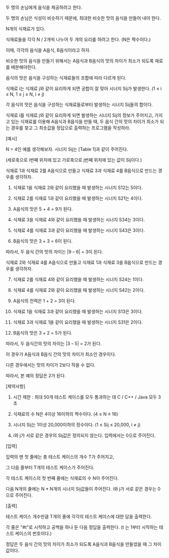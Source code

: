 두 명의 손님에게 음식을 제공하려고 한다.

두 명의 손님은 식성이 비슷하기 때문에, 최대한 비슷한 맛의 음식을 만들어 내야 한다.

N개의 식재료가 있다.

식재료들을 각각 N / 2개씩 나누어 두 개의 요리를 하려고 한다. (N은 짝수이다.)

이때, 각각의 음식을 A음식, B음식이라고 하자.

비슷한 맛의 음식을 만들기 위해서는 A음식과 B음식의 맛의 차이가 최소가 되도록 재료를 배분해야한다.

음식의 맛은 음식을 구성하는 식재료들의 조합에 따라 다르게 된다.

 

식재료 i는 식재료 j와 같이 요리하게 되면 궁합이 잘 맞아 시너지 Sij가 발생한다. (1 ≤ i ≤ N, 1 ≤ j ≤ N, i ≠ j)

각 음식의 맛은 음식을 구성하는 식재료들로부터 발생하는 시너지 Sij들의 합이다.

 

식재료 i를 식재료 j와 같이 요리하게 되면 발생하는 시너지 Sij의 정보가 주어지고, 가지고 있는 식재료를 이용해 A음식과 B음식을 만들 때, 두 음식 간의 맛의 차이가 최소가 되는 경우를 찾고 그 최솟값을 정답으로 출력하는 프로그램을 작성하라.

 

[예시]

N = 4인 예를 생각해보자. 시너지 Sij는 [Table 1]과 같이 주어진다.

(세로축으로 i번째 위치에 있고 가로축으로 j번째 위치에 있는 값이 Sij이다.)

                                      

 

식재료 1과 식재료 2를 A음식으로 만들고 식재료 3과 식재료 4를 B음식으로 만드는 경우를 생각하자.

 

1) 식재료 1을 식재료 2와 같이 요리했을 때 발생하는 시너지 S12는 5이다.

2) 식재료 2를 식재료 1과 같이 요리했을 때 발생하는 시너지 S21는 4이다.

3) A음식의 맛은 5 + 4 = 9가 된다.

4) 식재료 3을 식재료 4와 같이 요리했을 때 발생하는 시너지 S34는 3이다.

5) 식재료 4를 식재료 3과 같이 요리했을 때 발생하는 시너지 S43은 3이다.

6) B음식의 맛은 3 + 3 = 6이 된다.

 

따라서, 두 음식 간의 맛의 차이는 |9 – 6| = 3이 된다.

 

식재료 2와 식재료 4를 A음식으로 만들고 식재료 1과 식재료 3을 B음식으로 만드는 경우를 생각하자.

 

7) 식재료 2를 식재료 4와 같이 요리했을 때 발생하는 시너지 S24는 1이다.

8) 식재료 4를 식재료 2와 같이 요리했을 때 발생하는 시너지 S42는 2이다.

9) A음식의 전력은 1 + 2 = 3이 된다.

10) 식재료 1을 식재료 3과 같이 요리했을 때 발생하는 시너지 S13은 3이다.

11) 식재료 3과 식재료 1을 같이 요리했을 때 발생하는 시너지 S31은 2이다.

12) B음식의 맛은 3 + 2 = 5가 된다.

 

따라서, 두 음식간의 맛의 차이는 |3 – 5| = 2가 된다.

이 경우가 A음식과 B음식 간의 맛의 차이가 최소인 경우이다.

다른 경우에서는 맛의 차이가 2보다 작을 수 없다.

따라서, 본 예의 정답은 2가 된다.

 

 [제약사항]

1. 시간 제한 : 최대 50개 테스트 케이스를 모두 통과하는 데 C / C++ / Java 모두 3초

2. 식재료의 수 N은 4이상 16이하의 짝수이다. (4 ≤ N ≤ 16)

3. 시너지 Sij는 1이상 20,000이하의 정수이다. (1 ≤ Sij ≤ 20,000, i ≠ j)

4. i와 j가 서로 같은 경우의 Sij값은 정의되지 않는다. 입력에서는 0으로 주어진다.

 

[입력]

입력의 맨 첫 줄에는 총 테스트 케이스의 개수 T가 주어지고,

그 다음 줄부터 T개의 테스트 케이스가 주어진다.

각 테스트 케이스의 첫 번째 줄에는 식재료의 수 N이 주어진다.

다음 N개의 줄에는 N * N개의 시너지 Sij값들이 주어진다. i와 j가 서로 같은 경우는 0으로 주어진다.

 

[출력]

테스트 케이스 개수만큼 T개의 줄에 각각의 테스트 케이스에 대한 답을 출력한다.

각 줄은 "#t"로 시작하고 공백을 하나 둔 다음 정답을 출력한다. (t 는 1부터 시작하는 테스트 케이스의 번호이다.)

정답은 두 음식 간의 맛의 차이가 최소가 되도록 A음식과 B음식을 만들었을 때 그 차이 값이다.

 